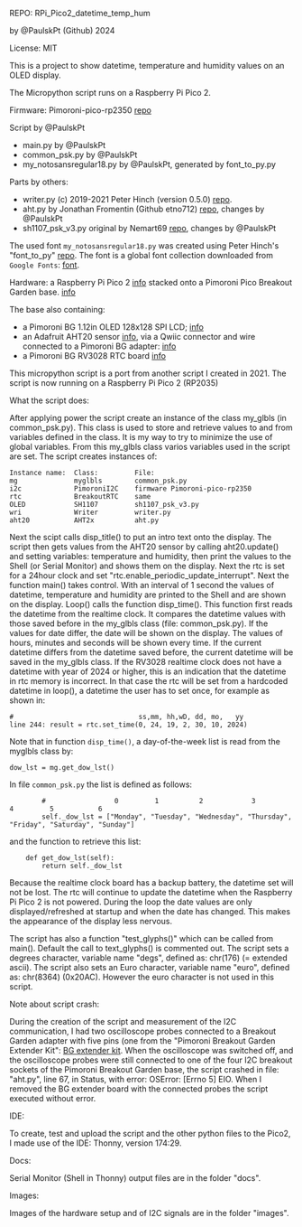 
REPO: RPi_Pico2_datetime_temp_hum

by @PaulskPt (Github) 2024

License: MIT

This is a project to show datetime, temperature and humidity values on an OLED display.

The Micropython script runs on a Raspberry Pi Pico 2.

Firmware:
Pimoroni-pico-rp2350 [repo](https://github.com/pimoroni/pimoroni-pico-rp2350)
  
Script by @PaulskPt
- main.py by @PaulskPt
- common_psk.py by @PaulskPt
- my_notosansregular18.py by @PaulskPt, generated by font_to_py.py
  
Parts by others:

- writer.py (c) 2019-2021 Peter Hinch (version 0.5.0)
  [repo](https://github.com/peterhinch/micropython-font-to-py/blob/master/writer/writer.py).
- aht.py by Jonathan Fromentin (Github etno712) [repo](https://github.com/etno712/aht/blob/main/aht.py), changes by @PaulskPt
- sh1107_psk_v3.py original by Nemart69 [repo](https://github.com/nemart69/sh1107-micropython), 
  changes by @PaulskPt

The used font ```my_notosansregular18.py``` was created using Peter Hinch's 
"font_to_py" [repo](https://github.com/peterhinch/micropython-font-to-py/tree/master).
The font is a global font collection downloaded from ```Google Fonts```: 
[font](https://fonts.google.com/noto/specimen/Noto+Sans).

Hardware:
  a Raspberry Pi Pico 2 [info](https://www.raspberrypi.com/products/raspberry-pi-pico-2/) stacked onto a Pimoroni Pico Breakout Garden base.
  [info](https://shop.pimoroni.com/products/pico-breakout-garden-base?variant=32369509892179)
  
  The base also containing:
  - a Pimoroni BG 1.12in OLED 128x128 SPI LCD;
    [info](https://shop.pimoroni.com/products/1-12-oled-breakout?variant=29421050757203)
  - an Adafruit AHT20 sensor [info](https://www.adafruit.com/product/4566),
    via a Qwiic connector and wire connected to a Pimoroni BG adapter:
    [info](https://shop.pimoroni.com/products/breakout-garden-to-qwiic-adaptor?variant=39308382339155)
  - a Pimoroni BG RV3028 RTC board
    [info](https://shop.pimoroni.com/products/rv3028-real-time-clock-rtc-breakout?variant=27926940549203)
	
	
This micropython script is a port from another script I created in 2021.
The script is now running on a Raspberry Pi Pico 2 (RP2035)

What the script does:

After applying power the script create an instance of the class my_glbls (in common_psk.py).
This class is used to store and retrieve values to and from variables defined in the class.
It is my way to try to minimize the use of global variables.
From this my_glbls class varios variables used in the script are set.
The script creates instances of:

```
Instance name:  Class:         File:
mg              myglbls        common_psk.py
i2c             PimoroniI2C    firmware Pimoroni-pico-rp2350
rtc             BreakoutRTC    same
OLED            SH1107         sh1107_psk_v3.py
wri             Writer         writer.py
aht20           AHT2x          aht.py
```

Next the scipt calls disp_title() to put an intro text onto the display.
The script then gets values from the AHT20 sensor by calling aht20.update()
and setting variables: temperature and humidity, then print the values to the
Shell (or Serial Monitor) and shows them on the display.
Next the rtc is set for a 24hour clock and set "rtc.enable_periodic_update_interrupt".
Next the function main() takes control. With an interval of 1 second 
the values of datetime, temperature and humidity are printed to the Shell and are 
shown on the display.
Loop() calls the function disp_time().
This function first reads the datetime from the realtime clock. It compares the datetime
values with those saved before in the my_glbls class (file: common_psk.py).
If the values for date differ, the date will be shown on the display.
The values of hours, minutes and seconds will be shown every time.
If the current datetime differs from the datetime saved before,
the current datetime will be saved in the my_glbls class.
If the RV3028 realtime clock does not have a datetime with year of 2024 or higher,
this is an indication that the datetime in rtc memory is incorrect.
In that case the rtc will be set from a hardcoded datetime in loop(),
a datetime the user has to set once, for example as shown in:

```
#                               ss,mm, hh,wD, dd, mo,   yy
line 244: result = rtc.set_time(0, 24, 19, 2, 30, 10, 2024)
```

Note that in function ```disp_time()```, a day-of-the-week list is
read from the myglbls class by:

```
dow_lst = mg.get_dow_lst()
```

In file ```common_psk.py``` the list is defined as follows:
```
        #                 0         1          2            3           4         5           6
        self._dow_lst = ["Monday", "Tuesday", "Wednesday", "Thursday", "Friday", "Saturday", "Sunday"]
```

and the function to retrieve this list:
```
    def get_dow_lst(self):
        return self._dow_lst
```

Because the realtime clock board has a backup battery, 
the datetime set will not be lost. The rtc will continue to update the 
datetime when the Raspberry Pi Pico 2 is not powered.
During the loop the date values are only displayed/refreshed at startup
and when the date has changed. This makes the appearance of the display
less nervous.

The script has also a function "test_glyphs()" which can be called from main().
Default the call to text_glyphs() is commented out. 
The script sets a degrees character, variable name "degs", defined as: chr(176) (= extended ascii).
The script also sets an Euro character, variable name "euro", defined as: chr(8364) (0x20AC).
However the euro character is not used in this script.


Note about script crash:

During the creation of the script and measurement of the I2C communication, I had two oscilloscope probes connected to a Breakout Garden adapter with five pins
(one from the "Pimoroni Breakout Garden Extender Kit":
[BG extender kit](https://shop.pimoroni.com/en-us/products/breakout-garden-extender-kit).
When the oscilloscope was switched off, and the oscilloscope probes were still connected to one of the four I2C breakout sockets of the Pimoroni Breakout Garden base, the script crashed in file: "aht.py",
line 67, in Status, with error: OSError: [Errno 5] EIO. 
When I removed the BG extender board with the connected probes the script executed without error.

IDE:

To create, test and upload the script and the other python files to the Pico2, I made use of the IDE: Thonny, version 174:29.

Docs: 

Serial Monitor (Shell in Thonny) output files are in the folder "docs".

Images:

Images of the hardware setup and of I2C signals are in the folder "images".
